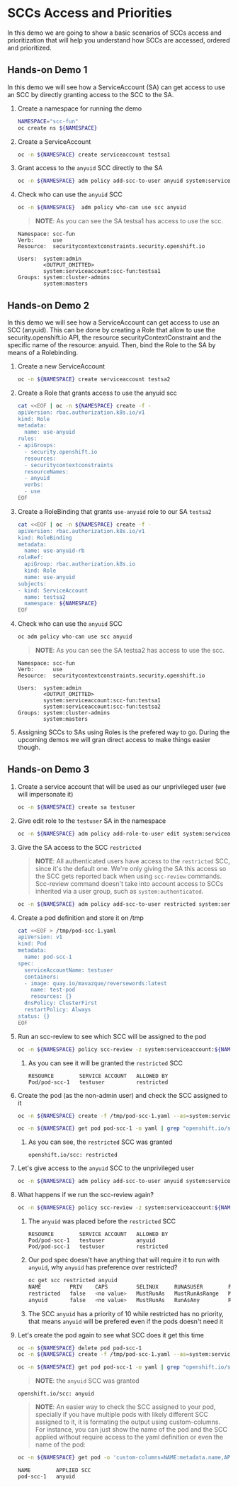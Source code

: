 # **SCCs Access and Priorities**

In this demo we are going to show a basic scenarios of SCCs access and prioritization that will help you understand how SCCs are accessed, ordered and prioritized.


## **Hands-on Demo 1**

In this demo we will see how a ServiceAccount (SA) can get access to use an SCC by directly granting access to the SCC to the SA.

1. Create a namespace for running the demo

    ~~~sh
    NAMESPACE="scc-fun"
    oc create ns ${NAMESPACE}
    ~~~
2. Create a ServiceAccount

    ~~~sh
    oc -n ${NAMESPACE} create serviceaccount testsa1
    ~~~
3. Grant access to the `anyuid` SCC directly to the SA

    ~~~sh
    oc -n ${NAMESPACE} adm policy add-scc-to-user anyuid system:serviceaccount:${NAMESPACE}:testsa1
    ~~~
4. Check who can use the `anyuid` SCC
    ~~~sh
    oc -n ${NAMESPACE}  adm policy who-can use scc anyuid
    ~~~

    > **NOTE**: As you can see the SA testsa1 has access to use the scc.
    ~~~
    Namespace: scc-fun
    Verb:      use
    Resource:  securitycontextconstraints.security.openshift.io

    Users:  system:admin
            <OUTPUT_OMITTED>
            system:serviceaccount:scc-fun:testsa1
    Groups: system:cluster-admins
            system:masters
    ~~~

## **Hands-on Demo 2**

In this demo we will see how a ServiceAccount can get access to use an SCC (anyuid). This can be done by creating a Role that allow to use the security.openshift.io API, the resource securityContextConstraint and the specific name of the resource: anyuid. Then, bind the Role to the SA by means of a Rolebinding.

1. Create a new ServiceAccount

    ~~~sh
    oc -n ${NAMESPACE} create serviceaccount testsa2
    ~~~
2. Create a Role that grants access to use the anyuid scc

    ~~~sh
    cat <<EOF | oc -n ${NAMESPACE} create -f -
    apiVersion: rbac.authorization.k8s.io/v1
    kind: Role
    metadata:
      name: use-anyuid
    rules:
    - apiGroups:
      - security.openshift.io
      resources:
      - securitycontextconstraints
      resourceNames:
      - anyuid
      verbs:
      - use
    EOF
    ~~~
3. Create a RoleBinding that grants `use-anyuid` role to our SA `testsa2`

    ~~~sh
    cat <<EOF | oc -n ${NAMESPACE} create -f -
    apiVersion: rbac.authorization.k8s.io/v1
    kind: RoleBinding
    metadata:
      name: use-anyuid-rb
    roleRef:
      apiGroup: rbac.authorization.k8s.io
      kind: Role
      name: use-anyuid
    subjects:
    - kind: ServiceAccount
      name: testsa2
      namespace: ${NAMESPACE}
    EOF
    ~~~
4. Check who can use the `anyuid` SCC
    ~~~sh
    oc adm policy who-can use scc anyuid
    ~~~

    > **NOTE**: As you can see the SA testsa2 has access to use the scc.
    ~~~
    Namespace: scc-fun
    Verb:      use
    Resource:  securitycontextconstraints.security.openshift.io

    Users:  system:admin
            <OUTPUT_OMITTED>
            system:serviceaccount:scc-fun:testsa1
            system:serviceaccount:scc-fun:testsa2
    Groups: system:cluster-admins
            system:masters
    ~~~
5. Assigning SCCs to SAs using Roles is the prefered way to go. During the upcoming demos we will gran direct access to make things easier though.

## **Hands-on Demo 3**

1. Create a service account that will be used as our unprivileged user (we will impersonate it)

    ~~~sh
    oc -n ${NAMESPACE} create sa testuser
    ~~~
2. Give edit role to the `testuser` SA in the namespace

    ~~~sh
    oc -n ${NAMESPACE} adm policy add-role-to-user edit system:serviceaccount:${NAMESPACE}:testuser
    ~~~
3. Give the SA access to the SCC `restricted`
    > **NOTE**: All authenticated users have access to the `restricted` SCC, since it's the default one. We're only giving the SA this access so the SCC gets reported back when using `scc-review` commands. Scc-review command doesn't take into account access to SCCs inherited via a user group, such as `system:authenticated`.
    ~~~sh
    oc -n ${NAMESPACE} adm policy add-scc-to-user restricted system:serviceaccount:${NAMESPACE}:testuser
    ~~~
4. Create a pod definition and store it on /tmp
    ~~~sh
    cat <<EOF > /tmp/pod-scc-1.yaml
    apiVersion: v1
    kind: Pod
    metadata:
      name: pod-scc-1
    spec:
      serviceAccountName: testuser
      containers:
      - image: quay.io/mavazque/reversewords:latest
        name: test-pod
        resources: {}
      dnsPolicy: ClusterFirst
      restartPolicy: Always
    status: {}
    EOF
    ~~~
5. Run an scc-review to see which SCC will be assigned to the pod

    ~~~sh
    oc -n ${NAMESPACE} policy scc-review -z system:serviceaccount:${NAMESPACE}:testuser -f /tmp/pod-scc-1.yaml 
    ~~~
    1. As you can see it will be granted the `restricted` SCC
        
        ~~~
        RESOURCE        SERVICE ACCOUNT   ALLOWED BY   
        Pod/pod-scc-1   testuser          restricted     
        ~~~
6. Create the pod (as the non-admin user) and check the SCC assigned to it

    ~~~sh
    oc -n ${NAMESPACE} create -f /tmp/pod-scc-1.yaml --as=system:serviceaccount:${NAMESPACE}:testuser

    oc -n ${NAMESPACE} get pod pod-scc-1 -o yaml | grep "openshift.io/scc"
    ~~~

    1. As you can see, the `restricted` SCC was granted
    
        ~~~
        openshift.io/scc: restricted
        ~~~
7. Let's give access to the `anyuid` SCC to the unprivileged user

    ~~~sh
    oc -n ${NAMESPACE} adm policy add-scc-to-user anyuid system:serviceaccount:${NAMESPACE}:testuser
    ~~~
8. What happens if we run the scc-review again?

    ~~~sh
    oc -n ${NAMESPACE} policy scc-review -z system:serviceaccount:${NAMESPACE}:testuser -f /tmp/pod-scc-1.yaml 
    ~~~
    1. The `anyuid` was placed before the `restricted` SCC
        
        ~~~
        RESOURCE        SERVICE ACCOUNT   ALLOWED BY   
        Pod/pod-scc-1   testuser          anyuid       
        Pod/pod-scc-1   testuser          restricted   
        ~~~
    2. Our pod spec doesn't have anything that will require it to run with `anyuid`, why `anyuid` has preference over restricted?

        ~~~sh
        oc get scc restricted anyuid
        NAME         PRIV    CAPS         SELINUX     RUNASUSER        FSGROUP     SUPGROUP   PRIORITY     READONLYROOTFS   VOLUMES
        restricted   false   <no value>   MustRunAs   MustRunAsRange   MustRunAs   RunAsAny   <no value>   false            ["configMap","downwardAPI","emptyDir","persistentVolumeClaim","projected","secret"]
        anyuid       false   <no value>   MustRunAs   RunAsAny         RunAsAny    RunAsAny   10           false            ["configMap","downwardAPI","emptyDir","persistentVolumeClaim","projected","secret"]
        ~~~
    3. The SCC `anyuid` has a priority of 10 while restricted has no priority, that means `anyuid` will be prefered even if the pods doesn't need it
    
9. Let's create the pod again to see what SCC does it get this time

    ~~~sh
    oc -n ${NAMESPACE} delete pod pod-scc-1
    oc -n ${NAMESPACE} create -f /tmp/pod-scc-1.yaml --as=system:serviceaccount:${NAMESPACE}:testuser
    ~~~

    ~~~sh
    oc -n ${NAMESPACE} get pod pod-scc-1 -o yaml | grep "openshift.io/scc"
    ~~~
    
    > **NOTE**: the `anyuid` SCC was granted

    ~~~
    openshift.io/scc: anyuid
    ~~~

     > **NOTE**: An easier way to check the SCC assigned to your pod, specially if you have multiple pods with likely different SCC assigned to it, it is formating the output using custom-columns. For instance, you can just show the name of the pod and the SCC applied without require access to the yaml definition or even the name of the pod:
    
    ~~~sh
    oc -n ${NAMESPACE} get pod -o 'custom-columns=NAME:metadata.name,APPLIED SCC:metadata.annotations.openshift\.io/scc'
    ~~~

    ~~~
    NAME        APPLIED SCC
    pod-scc-1   anyuid
    ~~~

